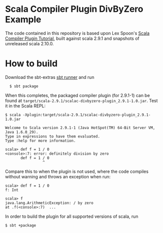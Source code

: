 [Scala Compiler Plugin Tutorial]: http://www.scala-lang.org/node/140
[sbt runner]: https://github.com/paulp/sbt-extras

# Scala Compiler Plugin DivByZero Example

The code contained in this repository is based upon Lex Spoon's 
[Scala Compiler Plugin Tutorial], built against scala 2.9.1 and
snapshots of unreleased scala 2.10.0.

# How to build

Download the sbt-extras [sbt runner] and run

	  $ sbt package

When this completes, the packaged compiler plugin (for 2.9.1-1) can be found at
`target/scala-2.9.1/scalac-divbyzero-plugin_2.9.1-1.0.jar`.  Test it in the Scala REPL:

    $ scala -Xplugin:target/scala-2.9.1/scalac-divbyzero-plugin_2.9.1-1.0.jar

    Welcome to Scala version 2.9.1-1 (Java HotSpot(TM) 64-Bit Server VM, Java 1.6.0_29).
    Type in expressions to have them evaluated.
    Type :help for more information.

    scala> def f = 1 / 0
    <console>:7: error: definitely division by zero
           def f = 1 / 0
                     ^

Compare this to when the plugin is not used, where the code compiles
without warning and throws an exception when run:

    scala> def f = 1 / 0
    f: Int

    scala> f
    java.lang.ArithmeticException: / by zero
  	at .f(<console>:7)	...

In order to build the plugin for all supported versions of scala, run

  	$ sbt +package
